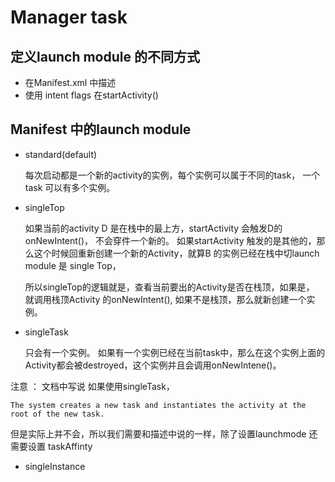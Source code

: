 # Manager task

## 定义launch module 的不同方式
* 在Manifest.xml 中描述
* 使用 intent flags 在startActivity()

## Manifest 中的launch module

* standard(default)


  每次启动都是一个新的activity的实例，每个实例可以属于不同的task， 一个task 可以有多个实例。

* singleTop

  如果当前的activity D 是在栈中的最上方，startActivity 会触发D的 onNewIntent()， 不会穿件一个新的。
  如果startActivity 触发的是其他的，那么这个时候回重新创建一个新的Activity，就算B 的实例已经在栈中切launch module 是 single Top，
  
  所以singleTop的逻辑就是，查看当前要出的Activity是否在栈顶，如果是， 就调用栈顶Activity 的onNewIntent(), 如果不是栈顶，那么就新创建一个实例。
* singleTask

  只会有一个实例。 如果有一个实例已经在当前task中，那么在这个实例上面的Activity都会被destroyed，这个实例并且会调用onNewIntene()。

注意 ： 文档中写说 如果使用singleTask， 

```
The system creates a new task and instantiates the activity at the root of the new task.
```

但是实际上并不会，所以我们需要和描述中说的一样，除了设置launchmode 还需要设置 taskAffinty


* singleInstance


